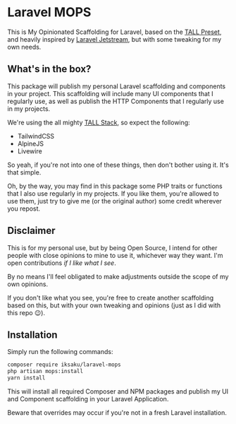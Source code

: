 # Laravel MOPS
This is My Opinionated Scaffolding for Laravel, based on the [TALL Preset](https://github.com/laravel-frontend-presets/tall),
and heavily inspired by [Laravel Jetstream](https://github.com/laravel/jetstream), but with some tweaking for my
own needs.

## What's in the box?
This package will publish my personal Laravel scaffolding and components in your project.
This scaffolding will include many UI components that I regularly use, as well as publish
the HTTP Components that I regularly use in my projects.

We're using the all mighty [TALL Stack](https://tallstack.dev/), so expect the following:
 - TailwindCSS
 - AlpineJS
 - Livewire

So yeah, if you're not into one of these things, then don't bother using it. It's that simple.

Oh, by the way, you may find in this package some PHP traits or functions that I also use regularly in my projects.
If you like them, you're allowed to use them, just try to give me (or the original author) some credit
wherever you repost.

## Disclaimer
This is for my personal use, but by being Open Source, I intend for other people with close opinions to mine
to use it, whichever way they want. I'm open contributions _if I like what I see_. 

By no means I'll feel obligated to make adjustments outside the scope of my own opinions.

If you don't like what you see, you're free to create another scaffolding based on this, but with your own
tweaking and opinions (just as I did with this repo :wink:).

## Installation
Simply run the following commands:
```sh
composer require iksaku/laravel-mops
php artisan mops:install
yarn install
```

This will install all required Composer and NPM packages and publish my UI and Component scaffolding in your Laravel Application.

Beware that overrides may occur if you're not in a fresh Laravel installation.
